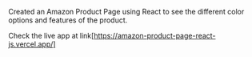 Created an Amazon Product Page using React to see the different color options and features of the product.

Check the live app at link[https://amazon-product-page-react-js.vercel.app/]
